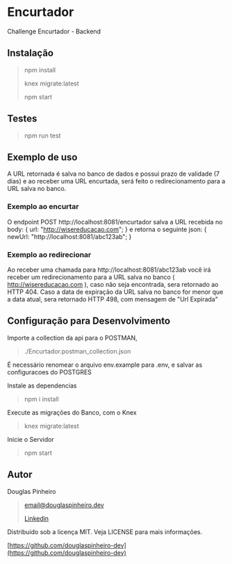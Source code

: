 # Encurtador
Challenge Encurtador - Backend

## Instalação

> npm install
>
> knex migrate:latest
>
> npm start

## Testes

> npm run test


## Exemplo de uso

A URL retornada é salva no banco de dados e possui prazo de validade (7 dias)
e ao receber uma URL encurtada, será feito o redirecionamento para a URL salva no banco.

### Exemplo ao encurtar


O endpoint POST http://localhost:8081/encurtador salva a URL recebida no body: { url: "http://wisereducacao.com"; }
 e retorna o seguinte json: { newUrl: "http://localhost:8081/abc123ab"; }

### Exemplo ao redirecionar

Ao receber uma chamada para http://localhost:8081/abc123ab você irá receber um
redirecionamento para a URL salva no banco ( http://wisereducacao.com ), caso não seja
encontrada, sera retornado ao HTTP 404. Caso a data de expiração da URL salva no banco for menor que a data atual, sera retornado HTTP 498, com mensagem de "Url Expirada"

## Configuração para Desenvolvimento
Importe a collection da api para o POSTMAN,
> ./Encurtador.postman_collection.json

É necessário renomear o arquivo env.example para .env, e salvar as configuracoes do POSTGRES

Instale as dependencias
> npm i install

Execute as migrações do Banco, com o Knex
> knex migrate:latest

Inicie o Servidor
> npm start

## Autor

Douglas Pinheiro
> [email@douglaspinheiro.dev](mailto:email@douglaspinheiro.dev)
>
> [Linkedin](https://www.linkedin.com/in/douglaspinheiro/)

Distribuído sob a licença MIT. Veja LICENSE para mais informações.

[https://github.com/douglaspinheiro-dev](https://github.com/douglaspinheiro-dev)